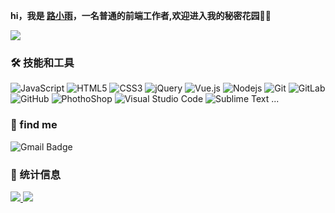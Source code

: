 **hi，我是 [路小雨](https://www.abigailcui.com)，一名普通的前端工作者,欢迎进入我的秘密花园🧚‍♀️** 

[<img src ="https://img.shields.io/badge/%F0%9F%8C%90-abigailcui.com-brightgreen">](https://www.abigailcui.com)

### 🛠 技能和工具

![JavaScript](https://img.shields.io/badge/-JavaScript-black?style=flat-square&logo=javascript)
![HTML5](https://img.shields.io/badge/-HTML5-E34F26?style=flat-square&logo=html5&logoColor=white)
![CSS3](https://img.shields.io/badge/-CSS3-1572B6?style=flat-square&logo=css3)
![jQuery](https://img.shields.io/badge/-jQuery-0769AD?style=flat-square&logo=jQuery&logoColor=white)
![Vue.js](https://img.shields.io/badge/-Vuejs-4FC08D?style=flat-square&logo=vue.js&logoColor=white)
![Nodejs](https://img.shields.io/badge/-Nodejs-339933?style=flat-square&logo=Node.js&logoColor=white)
![Git](https://img.shields.io/badge/-Git-F05032?style=flat-square&logo=git&logoColor=white)
![GitLab](https://img.shields.io/badge/-GitLab-FCA121?style=flat-square&logo=gitlab)
![GitHub](https://img.shields.io/badge/-GitHub-181717?style=flat-square&logo=github)
![PhothoShop](https://img.shields.io/badge/-PhotoShop-071D34?style=flat-square&logo=Adobe-Photoshop&logoColor=54A7F8)
![Visual Studio Code](https://img.shields.io/badge/-VSCode-007ACC?style=flat-square&logo=visual-studio-code&logoColor=white)
![Sublime Text](https://img.shields.io/badge/-Sublime-4B4B4B?style=flat-square&logo=sublime-text&logoColor=FF9800)
...

### 💬 find me 

![Gmail Badge](https://img.shields.io/badge/-1250682372@qq.com-c14438?style=flat-square&logo=Gmail&logoColor=white)

### 🚦 统计信息

<a href="https://github.com/AbigailCui">
  <img src="https://github-readme-stats.vercel.app/api?username=AbigailCui&show_icons=true" />
</a>
<a href="https://github.com/weilining/website">
  <img src="https://github-readme-stats.vercel.app/api/top-langs/?username=AbigailCui&layout=compact" />
</a>

